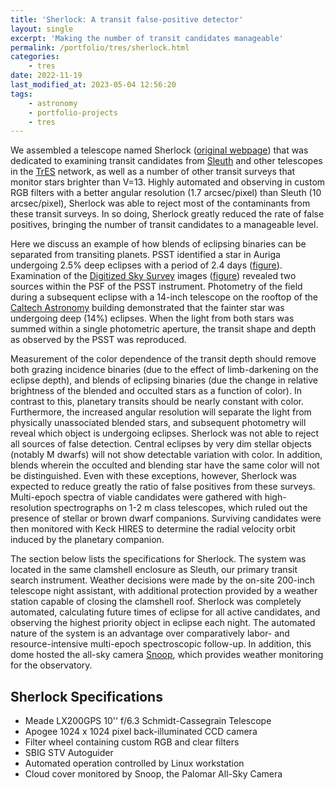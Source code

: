 ```yaml
---
title: 'Sherlock: A transit false-positive detector'
layout: single
excerpt: 'Making the number of transit candidates manageable'
permalink: /portfolio/tres/sherlock.html
categories:
    - tres
date: 2022-11-19
last_modified_at: 2023-05-04 12:56:20
tags:
    - astronomy
    - portfolio-projects
    - tres
---
```


We assembled a telescope named Sherlock
([original webpage](https://web.archive.org/web/20080620204421/http://solas.dnsalias.org:8080/~ftod/tres/sherlock.html))
that was dedicated to examining transit candidates from
[Sleuth](https://proinsias.github.io/portfolio/tres/sleuth.html)
and other telescopes in the
[TrES](https://proinsias.github.io/portfolio/tres.html)
network, as well as a number of other transit surveys that monitor stars brighter than V=13.
Highly automated and observing in custom RGB filters with a better angular resolution (1.7 arcsec/pixel)
than Sleuth (10 arcsec/pixel),
Sherlock was able to reject most of the contaminants from these transit surveys.
In so doing, Sherlock greatly reduced the rate of false positives,
bringing the number of transit candidates to a manageable level.

Here we discuss an example of how blends of eclipsing binaries can be separated from transiting planets.
PSST identified a star in Auriga undergoing 2.5% deep eclipses with a period of 2.4 days
([figure](/assets/images/psstAur.png)).
Examination of the
[Digitized Sky Survey](http://archive.stsci.edu/dss/)
images ([figure](/assets/images/psstblend.png))
revealed two sources within the PSF of the PSST instrument.
Photometry of the field during a subsequent eclipse with a 14-inch telescope
on the rooftop of the [Caltech Astronomy](http://www.astro.caltech.edu/)
building demonstrated that the fainter star was undergoing deep (14%) eclipses.
When the light from both stars was summed within a single photometric aperture,
the transit shape and depth as observed by the PSST was reproduced.

Measurement of the color dependence of the transit depth should remove both grazing incidence binaries
(due to the effect of limb-darkening on the eclipse depth),
and blends of eclipsing binaries
(due the change in relative brightness of the blended and occulted stars as a function of color).
In contrast to this, planetary transits should be nearly constant with color.
Furthermore, the increased angular resolution will separate the light from physically unassociated blended stars,
and subsequent photometry will reveal which object is undergoing eclipses.
Sherlock was not able to reject all sources of false detection.
Central eclipses by very dim stellar objects (notably M dwarfs) will not show detectable variation with color.
In addition, blends wherein the occulted and blending star have the same color will not be distinguished.
Even with these exceptions, however,
Sherlock was expected to reduce greatly the ratio of false positives from these surveys.
Multi-epoch spectra of viable candidates were gathered with high-resolution spectrographs on 1-2 m class telescopes,
which ruled out the presence of stellar or brown dwarf companions.
Surviving candidates were then monitored with Keck HIRES to determine the radial velocity orbit induced
by the planetary companion.

The section below lists the specifications for Sherlock.
The system was located in the same clamshell enclosure as Sleuth,
our primary transit search instrument.
Weather decisions were made by the on-site 200-inch telescope night assistant,
with additional protection provided by a weather station capable of closing the clamshell roof.
Sherlock was completely automated, calculating future times of eclipse for all active candidates,
and observing the highest priority object in eclipse each night.
The automated nature of the system is an advantage
over comparatively labor- and resource-intensive multi-epoch spectroscopic follow-up.
In addition, this dome hosted the all-sky camera
[Snoop](https://proinsias.github.io/portfolio/tres/snoop.html),
which provides weather monitoring for the observatory.

## Sherlock Specifications

-   Meade LX200GPS 10'' f/6.3 Schmidt-Cassegrain Telescope
-   Apogee 1024 x 1024 pixel back-illuminated CCD camera
-   Filter wheel containing custom RGB and clear filters
-   SBIG STV Autoguider
-   Automated operation controlled by Linux workstation
-   Cloud cover monitored by Snoop, the Palomar All-Sky Camera
